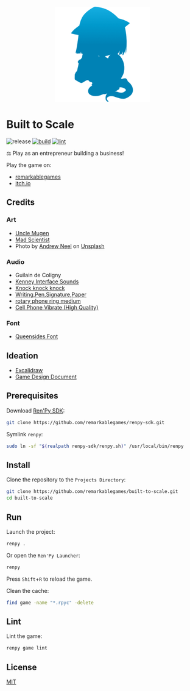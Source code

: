 <p align="center">
  <img src="https://raw.githubusercontent.com/remarkablegames/built-to-scale/master/game/gui/window_icon.png" alt="Built to Scale">
</p>

# Built to Scale

![release](https://img.shields.io/github/v/release/remarkablegames/built-to-scale)
[![build](https://github.com/remarkablegames/built-to-scale/actions/workflows/build.yml/badge.svg)](https://github.com/remarkablegames/built-to-scale/actions/workflows/build.yml)
[![lint](https://github.com/remarkablegames/built-to-scale/actions/workflows/lint.yml/badge.svg)](https://github.com/remarkablegames/built-to-scale/actions/workflows/lint.yml)

⚖️ Play as an entrepreneur building a business!

Play the game on:

- [remarkablegames](https://remarkablegames.org/built-to-scale)
- [itch.io](https://remarkablegames.itch.io/built-to-scale)

## Credits

### Art

- [Uncle Mugen](https://lemmasoft.renai.us/forums/viewtopic.php?t=17302)
- [Mad Scientist](https://twitter.com/mad_scientist92)
- Photo by [Andrew Neel](https://unsplash.com/@andrewtneel) on [Unsplash](https://unsplash.com/photos/macbook-pro-white-ceramic-mugand-black-smartphone-on-table-cckf4TsHAuw)

### Audio

- Guilain de Coligny
- [Kenney Interface Sounds](https://kenney.nl/assets/interface-sounds)
- [Knock knock knock](https://pixabay.com/sound-effects/knock-knock-knock-40474/)
- [Writing,Pen,Signature,Paper](https://pixabay.com/sound-effects/writingpensignaturepaper-102967/)
- [rotary phone ring medium](https://pixabay.com/sound-effects/rotary-phone-ring-medium-103869/)
- [Cell Phone Vibrate (High Quality)](https://pixabay.com/sound-effects/cell-phone-vibrate-high-quality-34034/)

### Font

- [Queensides Font](https://www.fontspace.com/queensides-font-f90306)

## Ideation

- [Excalidraw](https://excalidraw.com/#json=14bsj0P8n7aSDsj0kx8m0,nwOMIXvDpKPBRfKXID929w)
- [Game Design Document](https://docs.google.com/document/d/12TN1zvyXvw51Xc1GbXCnBtvcRR2qjR-Qh1HAVmfVAPE/edit)

## Prerequisites

Download [Ren'Py SDK](https://www.renpy.org/latest.html):

```sh
git clone https://github.com/remarkablegames/renpy-sdk.git
```

Symlink `renpy`:

```sh
sudo ln -sf "$(realpath renpy-sdk/renpy.sh)" /usr/local/bin/renpy
```

## Install

Clone the repository to the `Projects Directory`:

```sh
git clone https://github.com/remarkablegames/built-to-scale.git
cd built-to-scale
```

## Run

Launch the project:

```sh
renpy .
```

Or open the `Ren'Py Launcher`:

```sh
renpy
```

Press `Shift`+`R` to reload the game.

Clean the cache:

```sh
find game -name "*.rpyc" -delete
```

## Lint

Lint the game:

```sh
renpy game lint
```

## License

[MIT](LICENSE)
